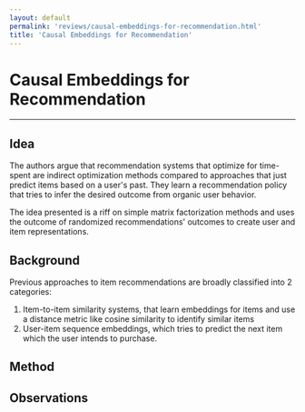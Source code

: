 ```yaml
---
layout: default
permalink: 'reviews/causal-embeddings-for-recommendation.html'
title: 'Causal Embeddings for Recommendation'
---
```


# Causal Embeddings for Recommendation
---

## Idea
The authors argue that recommendation systems that optimize for time-spent are indirect optimization methods compared to approaches that just predict items based on a user's past. They learn a recommendation policy that tries to infer the desired outcome from organic user behavior.

The idea presented is a riff on simple matrix factorization methods and uses the outcome of randomized recommendations' outcomes to create user and item representations.

## Background
Previous approaches to item recommendations are broadly classified into 2 categories:
1. Item-to-item similarity systems, that learn embeddings for items and use a distance metric like cosine similarity to identify similar items
2. User-item sequence embeddings, which tries to predict the next item which the user intends to purchase.

## Method


## Observations

